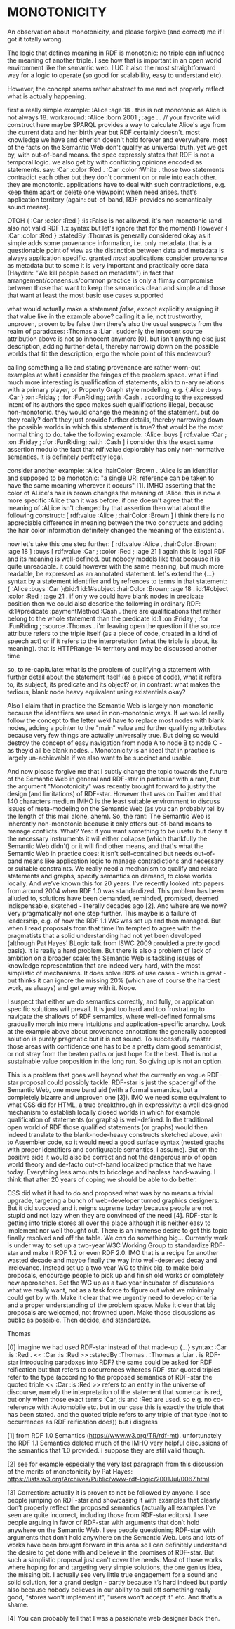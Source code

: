 # MONOTONICITY

An observation about monotonicity, and please forgive (and correct) me if I got it totally wrong. 

The logic that defines meaning in RDF is monotonic: no triple can influence the meaning of another triple. I see how that is important in an open world environment like the semantic web. IIUC it also the most straightforward way for a logic to operate (so good for scalability, easy to understand etc). 

However, the concept seems rather abstract to me and not properly reflect what is actually happening.

first a really simple example:
    :Alice :age 18 .
this is not monotonic as Alice is not always 18. workaround: 
    :Alice :born 2001 ;
           :age ... // your favorite wild construct here
maybe SPARQL provides a way to calculate Alice's age from the current data and her birth year but RDF certainly doesn't. most knowledge we have and cherish doesn't hold forever and everywhere. most of the facts on the Semantic Web don't qualify as universal truth. yet we get by, with out-of-band means. the spec expressly states that RDF is not a temporal logic. 
we also get by with conflicting opinions encoded as statements. say:
    :Car :color :Red .
    :Car :color :White .
those two statements contradict each other but they don't comment on or rule into each other. they are monotonic. applications have to deal with such contradictions, e.g. keep them apart or delete one viewpoint when need arises. that's application territory (again: out-of-band, RDF provides no semantically sound means).


OTOH
    { :Car :color :Red } :is :False
is not allowed. it's non-monotonic 
(and also not valid RDF 1.x syntax but let's ignore that for the moment)
However
    { :Car :color :Red } :statedBy :Thomas
is generally considered okay as it simple adds some provenance information, i.e. only metadata.
that is a questionable point of view as the distinction between data and metadata is always application specific. granted _most_ applications consider provenance as metadata but to some it is very important and practically core data (Hayden: "We kill people based on metadata")
in fact that arrangement/consensus/common practice is only a flimsy compromise between those that want to keep the semantics clean and simple and those that want at least the most basic use cases supported

what would actually make a statement _false_, except explicitly assigning it that value like in the example above? calling it a lie, not trustworthy, unproven, proven to be false
then there's also the usual suspects from the realm of paradoxes:
    :Thomas a :Liar .
suddenly the innocent source attribution above is not so innocent anymore [0]. 
but isn't anything else just description, adding further detail, thereby narrowig down on the possible worlds that fit the description, ergo the whole point of this endeavour? 


calling something a lie and stating provenance are rather worn-out examples at what i consider the fringes of the problem space. what i find much more interesting is qualification of statements, akin to n-ary relations with a primary player, or Property Graph style modelling, e.g.
    {:Alice :buys :Car } :on :Friday ; 
                         :for :FunRiding;
                         :with :Cash .
according to the expressed intent of its authors the spec makes such qualifications illegal, because non-monotonic. they would change the meaning of the statement. but do they really? don't they just provide further details, thereby narrowing down the possible worlds in which this statement is true? that would be the most normal thing to do. take the following example:
    :Alice :buys [ 
                    rdf:value :Car ;
                    :on :Friday ; 
                    :for :FunRiding;
                    :with :Cash
                ]
i consider this the exact same assertion modulo the fact that rdf:value deplorably has only non-normative semantics. it is definitely perfectly legal.

consider another example:
    :Alice :hairColor :Brown .
:Alice is an identifier and supposed to be monotonic: "a single URI reference can be taken to have the same meaning wherever it occurs" [1]. IMHO asserting that the color of ALice's hair is brown changes the meaning of :Alice. this is now a more specific :Alice than it was before. if one doesn't agree that the meaning of :ALice isn't changed by that assertion then what about the following construct:
    [ rdf:value :Alice ; :hairColor :Brown ]
i think there is no appreciable difference in meaning between the two constructs and adding the hair color information definitely changed the meaning of the existential.

now let's take this one step further:
    [ rdf:value :Alice , :hairColor :Brown; :age 18 ]
        :buys [ rdf:value :Car ; :color :Red ; :age 21 ]
again this is legal RDF and its meaning is well-defined. but nobody models like that because it is quite unreadable. it could however with the same meaning, but much more readable, be expressed as an annotated statement. let's extend the {...} syntax by a statement identifier and by refrences to terms in that statement:
    { :Alice :buys :Car }@id:1
    id:1#subject :hairColor :Brown; :age 18 .
    id:1#object :color :Red ; :age 21 .
if only we could have blank nodes in predicate position then we could also describe the following in ordinary RDF:
    id:1#predicate :paymentMethod :Cash . 
there are qualifications that rather belong to the whole statement than the predicate
    id:1 :on :Friday ; 
         :for :FunRiding ;
         :source :Thomas .
i'm leaving open the question if the source attribute refers to the triple itself (as a piece of code, created in a kind of speech act) or if it refers to the interpretation (what the triple is about, its meaning). that is HTTPRange-14 territory and may be discussed another time
         

so, to re-capitulate: what is the problem of qualifying a statement with further detail about the statement itself (as a piece of code), what it refers to, its subject, its predicate and its object?
or, in contrast: what makes the tedious, blank node heavy equivalent using existentials okay?

Also I claim that in practice the Semantic Web is largely non-monotonic because the identifiers are used in non-monotonic ways. If we would really follow the concept to the letter we’d have to replace most nodes with blank nodes, adding a pointer to the "main" value and further qualifying attributes because very few things are actually universally true. But doing so would destroy the concept of easy navigation from node A to node B to node C - as they’d all be blank nodes… Monotonicity is an ideal that in practice is largely un-achievable if we also want to be succinct and usable.


And now please forgive me that I subtly change the topic towards the future of the Semantic Web in general and RDF-star in particular with a rant, but the argument "Monotonicity" was recently brought forward to justify the design (and limitations) of RDF-star. However that was on Twitter and that 140 characters medium IMHO is the least suitable environment to discuss issues of meta-modeling on the Semantic Web (as you can probably tell by the length of this mail alone, ahem). So, the rant:
The Semantic Web is inherently non-monotonic because it only offers out-of-band means to manage conflicts. What? Yes: if you want something to be useful but deny it the necessary instruments it will either collapse (which thankfully the Semantic Web didn't) or it will find other means, and that's what the Semantic Web in practice does: it isn't self-contained but needs out-of-band means like application logic to manage contradictions and necessary or suitable constraints. 
We really need a mechanism to qualify and relate statements and graphs, specify semantics on demand, to close worlds locally. And we’ve known this for 20 years. I’ve recently looked into papers from around 2004 when RDF 1.0 was standardized. This problem has been alluded to, solutions have been demanded, reminded, promised, deemed indispensable, sketched - literally decades ago [2]. And where are we now? Very pragmatically not one step further. This maybe is a failure of leadership, e.g. of how the RDF 1.1 WG was set up and then managed. But when I read proposals from that time I'm tempted to agree with the pragmatists that a solid understanding had not yet been developed (although Pat Hayes' BLogic talk from ISWC 2009 provided a pretty good basis). It is really a hard problem. But there is also a problem of lack of ambition on a broader scale: the Semantic Web is tackling issues of knowledge representation that are indeed very hard, with the most simplistic of mechanisms. It does solve 80% of use cases - which is great - but thinks it can ignore the missing 20% (which are of course the hardest work, as always) and get away with it. Nope. 

I suspect that either we do semantics correctly, and fully, or application specific solutions will prevail. It is just too hard and too frustrating to navigate the shallows of RDF semantics, where well-defined formalisms gradually morph into mere intuitions and application-specific anarchy. Look at the example above about provenance annotation: the generally accepted solution is purely pragmatic but it is not sound. To successfully master those areas with confidence one has to be a pretty darn good semanticist, or not stray from the beaten paths or just hope for the best. That is not a sustainable value proposition in the long run. So giving up is not an option.

This is a problem that goes well beyond what the currently en vogue RDF-star proposal could possibly tackle. RDF-star is just the spacer.gif of the Semantic Web, one more band aid (with a formal semantics, but a completely bizarre and unproven one [3]). IMO we need some equivalent to what CSS did for HTML, a true breakthrough in expressivity: a well designed mechanism to establish locally closed worlds in which for example qualification of statements (or graphs) is well-defined. 
In the traditional open world of RDF those qualified statements (or graphs) would then indeed translate to the blank-node-heavy constructs sketched above, akin to Assembler code, so it would need a good surface syntax (nested graphs with proper identifiers and configurable semantics, I assume). But on the positive side it would also be correct and not the dangerous mix of open world theory and de-facto out-of-band localized practice that we have today. Everything less amounts to bricolage and hapless hand-waving. I think that after 20 years of coping we should be able to do better. 

CSS did what it had to do and proposed what was by no means a trivial upgrade, targeting a bunch of web-developer turned graphics designers. But it did succeed and it reigns supreme today because people are not stupid and not lazy when they are convinced of the need [4]. RDF-star is getting into triple stores all over the place although it is neither easy to implement nor well thought out. There is an immense desire to get this topic finally resolved and off the table. We _can_ do something big… Currently work is under way to set up a two-year W3C Working Group to standardize RDF-star and make it RDF 1.2 or even RDF 2.0. IMO that is a recipe for another wasted decade and maybe finally the way into well-deserved decay and irrelevance. Instead set up a two year WG to think big, to make bold proposals, encourage people to pick up and finish old works or completely new approaches. Set the WG up as a two year incubator of discussions what we really want, not as a task force to figure out what we minimally could get by with. Make it clear that we urgently need to develop criteria and a proper understanding of the problem space. Make it clear that big proposals are welcomed, not frowned upon. Make those discussions as public as possible. Then decide, and standardize.


Thomas







[0] imagine we had used RDF-star instead of that made-up {...} syntax:
    :Car :is :Red .
    << :Car :is :Red >> :statedBy :Thomas .
    :Thomas a :Liar .
is RDF-star introducing paradoxes into RDF?
the same could be asked for RDF reification but that refers to occurrences whereas RDF-star quoted triples refer to the type
(according to the proposed semantics of RDF-star the quoted triple << :Car :is :Red >> refers to an entity in the universe of discourse, namely the interpretation of the statement that some car is red, but only when those exact terms :Car, :is and :Red are used. so e.g. no co-reference with :Automobile etc. but in our case this is exactly the triple that has been stated. and the quoted triple refers to any triple of that type (not to occurrences as RDF reification does)) 
but i disgress

[1] from RDF 1.0 Semantics (https://www.w3.org/TR/rdf-mt). unfortunately the RDF 1.1 Semantics deleted much of the IMHO very helpful discussions of the semantics that 1.0 provided. i suppose they are still valid though.

[2] see for example especially the very last paragraph from this discussion of the merits of monotonicity by Pat Hayes: https://lists.w3.org/Archives/Public/www-rdf-logic/2001Jul/0067.html

[3] Correction: actually it is proven to not be followed by anyone. I see people jumping on RDF-star and showcasing it with examples that clearly don’t properly reflect the proposed semantics (actually all examples I’ve seen are quite incorrect, including those from RDF-star editors). I see people arguing in favor of RDF-star with arguments that don’t hold anywhere on the Semantic Web. I see people questioning RDF-star with arguments that don’t hold anywhere on the Semantic Web. Lots and lots of works have been brought forward in this area so I can definitely understand the desire to get done with and believe in the promises of RDF-star. But such a simplistic proposal just can't cover the needs. Most of those works where hoping for and targeting very simple solutions, the one genius idea, the missing bit. I actually see very little true engagement for a sound and solid solution, for a grand design - partly because it’s hard indeed but partly also because nobody believes in our ability to pull off something really good, "stores won't implement it", "users won't accept it" etc. And that’s a shame. 

[4] You can probably tell that I was a passionate web designer back then.


